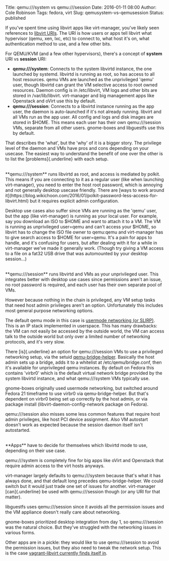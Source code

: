 Title: qemu:///system vs qemu:///session
Date: 2016-01-11 08:00
Author: Cole Robinson
Tags: fedora, virt
Slug: qemusystem-vs-qemusession
Status: published

If you've spent time using libvirt apps like virt-manager, you've likely seen references to [libvirt URIs](https://libvirt.org/uri.html). The URI is how users or apps tell libvirt what hypervisor (qemu, xen, lxc, etc) to connect to, what host it's on, what authentication method to use, and a few other bits. 

For QEMU/KVM (and a few other hypervisors), there's a concept of **system** URI vs **session** URI:

-   **qemu:///system**: Connects to the system libvirtd instance, the one launched by systemd. libvirtd is running as root, so has access to all host resources. qemu VMs are launched as the unprivileged 'qemu' user, though libvirtd can grant the VM selective access to root owned resources. Daemon config is in /etc/libvirt, VM logs and other bits are stored in /var/lib/libvirt. virt-manager and big management apps like Openstack and oVirt use this by default.
-   **qemu:///session**: Connects to a libvirtd instance running as the app user, the daemon is auto-launched if it's not already running. libvirt and all VMs run as the app user. All config and logs and disk images are stored in $HOME. This means each user has their own qemu:///session VMs, separate from all other users. gnome-boxes and libguestfs use this by default.


That describes the 'what', but the 'why' of it is a bigger story. The privilege level of the daemon and VMs have pros and cons depending on your usecase. The easiest way to understand the benefit of one over the other is to list the [problems]{.underline} with each setup.

<br/>
**qemu:///system** runs libvirtd as root, and access is mediated by polkit. This means if you are connecting to it as a regular user (like when launching virt-manager), you need to enter the host root password, which is annoying and not generally desktop usecase friendly. There are [ways to work around it](https://blog.wikichoon.com/2016/01/polkit-password-less-access-for-libvirt.html) but it requires explicit admin configuration.

Desktop use cases also suffer since VMs are running as the 'qemu' user, but the app (like virt-manager) is running as your local user. For example, say you download an ISO to $HOME and want to attach it to a VM. The VM is running as unprivileged user=qemu and can't access your $HOME, so libvirt has to change the ISO file owner to qemu:qemu and virt-manager has to give search access to $HOME for user=qemu. It's a pain for apps to handle, and it's confusing for users, but after dealing with it for a while in virt-manager we've made it generally work. (Though try giving a VM access to a file on a fat32 USB drive that was automounted by your desktop session...)

<br/>
**qemu:///session** runs libvirtd and VMs as your unprivileged user. This integrates better with desktop use cases since permissions aren't an issue, no root password is required, and each user has their own separate pool of VMs.

However because nothing in the chain is privileged, any VM setup tasks that need host admin privileges aren't an option. Unfortunately this includes most general purpose networking options.

The default qemu mode in this case is [usermode networking (or SLIRP)](https://wiki.qemu.org/Documentation/Networking#User_Networking_.28SLIRP.29). This is an IP stack implemented in userspace. This has many drawbacks: the VM can not easily be accessed by the outside world, the VM can access talk to the outside world but only over a limited number of networking protocols, and it's very slow.

There [is]{.underline} an option for qemu:///session VMs to use a privileged networking setup, via the setuid [qemu-bridge-helper](https://wiki.qemu.org/Features-Done/HelperNetworking). Basically the host admin sets up a bridge, adds it to a whitelist at /etc/qemu/bridge.conf, then it's available for unprivileged qemu instances. By default on Fedora this contains 'virbr0' which is the default virtual network bridge provided by the system libvirtd instance, and what qemu:///system VMs typically use.

gnome-boxes originally used usermode networking, but switched around Fedora 21 timeframe to use virbr0 via qemu-bridge-helper. But that's dependent on virbr0 being set up correctly by the host admin, or via package install (libvirt-daemon-config-network package on Fedora).

qemu:///session also misses some less common features that require host admin privileges, like host PCI device assignment. Also VM autostart doesn't work as expected because the session daemon itself isn't autostarted.

<br/>
**Apps** have to decide for themselves which libvirtd mode to use, depending on their use case.

qemu:///system is completely fine for big apps like oVirt and Openstack that require admin access to the virt hosts anyways.

virt-manager largely defaults to qemu:///system because that's what it has always done, and that default long precedes qemu-bridge-helper. We could switch but it would just trade one set of issues for another. virt-manager [can]{.underline} be used with qemu:///session though (or any URI for that matter).

libguestfs uses qemu:///session since it avoids all the permission issues and the VM appliance doesn't really care about networking.

gnome-boxes prioritized desktop integration from day 1, so qemu:///session was the natural choice. But they've struggled with the networking issues in various forms.

Other apps are in a pickle: they would like to use qemu:///session to avoid the permission issues, but they also need to tweak the network setup. This is the case [vagrant-libvirt currently finds itself in](https://github.com/pradels/vagrant-libvirt/issues/272).
